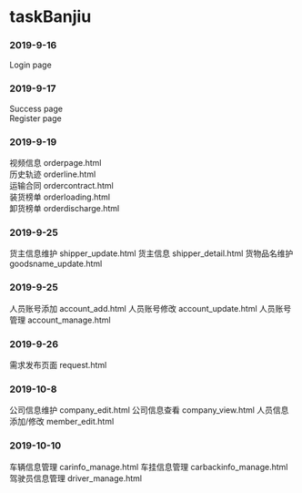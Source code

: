 # taskBanjiu

### 2019-9-16
  Login page
### 2019-9-17
  Success page<br/>
  Register page

### 2019-9-19
  视频信息 orderpage.html<br/>
  历史轨迹 orderline.html<br/>
  运输合同 ordercontract.html<br/>
  装货榜单 orderloading.html<br/>
  卸货榜单 orderdischarge.html<br/>
  
### 2019-9-25 
  货主信息维护 shipper_update.html
  货主信息 shipper_detail.html
  货物品名维护 goodsname_update.html

### 2019-9-25
  人员账号添加 account_add.html
  人员账号修改 account_update.html
  人员账号管理 account_manage.html

### 2019-9-26
  需求发布页面 request.html

### 2019-10-8
  公司信息维护 company_edit.html
  公司信息查看 company_view.html
  人员信息添加/修改 member_edit.html

### 2019-10-10
  车辆信息管理 carinfo_manage.html
  车挂信息管理 carbackinfo_manage.html
  驾驶员信息管理 driver_manage.html